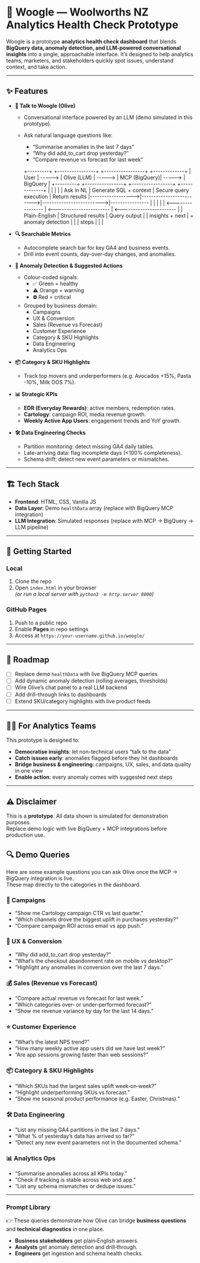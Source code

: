 # 🥝 Woogle — Woolworths NZ Analytics Health Check Prototype

Woogle is a prototype **analytics health check dashboard** that blends **BigQuery data, anomaly detection, and LLM-powered conversational insights** into a single, approachable interface. It’s designed to help analytics teams, marketers, and stakeholders quickly spot issues, understand context, and take action.

---

## ✨ Features

- **💬 Talk to Woogle (Olive)**
  - Conversational interface powered by an LLM (demo simulated in this prototype).
  - Ask natural language questions like:
    - “Summarise anomalies in the last 7 days”
    - “Why did add_to_cart drop yesterday?”
    - “Compare revenue vs forecast for last week”
   
    +---------+        +----------------+        +-----------------+        +-------------+
|  User   | -----> |   Olive (LLM)  | -----> |   MCP (BigQuery)| -----> |   BigQuery  |
+---------+        +----------------+        +-----------------+        +-------------+
     |                   |                          |                          |
     | Ask in NL         | Generate SQL + context   | Secure query execution   | Return results
     |------------------>|------------------------->|------------------------->|----------------
     |                   |                          |                          |
     | <---------------- | <----------------------- | <----------------------- |
     |  Plain-English     |   Structured results     |   Query output           |
     |  insights + next   |   + anomaly detection    |                          |
     |  steps             |                          |                          |


- **🔍 Searchable Metrics**
  - Autocomplete search bar for key GA4 and business events.
  - Drill into event counts, day-over-day changes, and anomalies.

- **🚦 Anomaly Detection & Suggested Actions**
  - Colour-coded signals:
    - ✅ Green = healthy
    - ⚠️ Orange = warning
    - ⛔ Red = critical
  - Grouped by business domain:
    - Campaigns
    - UX & Conversion
    - Sales (Revenue vs Forecast)
    - Customer Experience
    - Category & SKU Highlights
    - Data Engineering
    - Analytics Ops

- **📦 Category & SKU Highlights**
  - Track top movers and underperformers (e.g. Avocados +15%, Pasta -10%, Milk OOS 7%).

- **📊 Strategic KPIs**
  - **EDR (Everyday Rewards)**: active members, redemption rates.
  - **Cartology**: campaign ROI, media revenue growth.
  - **Weekly Active App Users**: engagement trends and YoY growth.

- **🛠️ Data Engineering Checks**
  - Partition monitoring: detect missing GA4 daily tables.
  - Late-arriving data: flag incomplete days (<100% completeness).
  - Schema drift: detect new event parameters or mismatches.

---

## 🏗️ Tech Stack

- **Frontend**: HTML, CSS, Vanilla JS
- **Data Layer**: Demo `healthData` array (replace with BigQuery MCP integration)
- **LLM Integration**: Simulated responses (replace with MCP → BigQuery → LLM pipeline)

---

## 🚀 Getting Started

### Local
1. Clone the repo
2. Open `index.html` in your browser  
   *(or run a local server with `python3 -m http.server 8000`)*

### GitHub Pages
1. Push to a public repo
2. Enable **Pages** in repo settings
3. Access at `https://your-username.github.io/woogle/`

---

## 🧭 Roadmap

- [ ] Replace demo `healthData` with live BigQuery MCP queries
- [ ] Add dynamic anomaly detection (rolling averages, thresholds)
- [ ] Wire Olive’s chat panel to a real LLM backend
- [ ] Add drill-through links to dashboards
- [ ] Extend SKU/category highlights with live product feeds

---

## 👩‍💻 For Analytics Teams

This prototype is designed to:
- **Democratise insights**: let non-technical users “talk to the data”
- **Catch issues early**: anomalies flagged before they hit dashboards
- **Bridge business & engineering**: campaigns, UX, sales, and data quality in one view
- **Enable action**: every anomaly comes with suggested next steps

---

## ⚠️ Disclaimer

This is a **prototype**. All data shown is simulated for demonstration purposes.  
Replace demo logic with live BigQuery + MCP integrations before production use.

## 🔍 Demo Queries

Here are some example questions you can ask Olive once the MCP → BigQuery integration is live.  
These map directly to the categories in the dashboard.

### 📢 Campaigns
- “Show me Cartology campaign CTR vs last quarter.”
- “Which channels drove the biggest uplift in purchases yesterday?”
- “Compare campaign ROI across email vs app push.”

### 🛒 UX & Conversion
- “Why did add_to_cart drop yesterday?”
- “What’s the checkout abandonment rate on mobile vs desktop?”
- “Highlight any anomalies in conversion over the last 7 days.”

### 💰 Sales (Revenue vs Forecast)
- “Compare actual revenue vs forecast for last week.”
- “Which categories over‑ or under‑performed forecast?”
- “Show me revenue variance by day for the last 14 days.”

### ⭐ Customer Experience
- “What’s the latest NPS trend?”
- “How many weekly active app users did we have last week?”
- “Are app sessions growing faster than web sessions?”

### 📦 Category & SKU Highlights
- “Which SKUs had the largest sales uplift week‑on‑week?”
- “Highlight underperforming SKUs vs forecast.”
- “Show me seasonal product performance (e.g. Easter, Christmas).”

### 🛠️ Data Engineering
- “List any missing GA4 partitions in the last 7 days.”
- “What % of yesterday’s data has arrived so far?”
- “Detect any new event parameters not in the documented schema.”

### 📊 Analytics Ops
- “Summarise anomalies across all KPIs today.”
- “Check if tracking is stable across web and app.”
- “List any schema mismatches or dedupe issues.”

---

### Prompt Library

👉 These queries demonstrate how Olive can bridge **business questions** and **technical diagnostics** in one place.  
- **Business stakeholders** get plain‑English answers.  
- **Analysts** get anomaly detection and drill‑through.  
- **Engineers** get ingestion and schema health checks.

